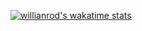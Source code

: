 [![willianrod's wakatime stats]([https://github-readme-stats.vercel.app/api/wakatime?username=willianrod)](https://github.com/anuraghazra/github-readme-stats](https://github-readme-stats.vercel.app/api/wakatime?username=Serelllka&theme=radical&langs_count=18&layout=compact))
